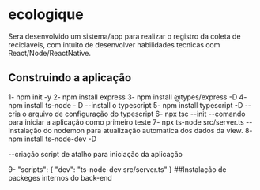 # ecologique
Sera desenvolvido um sistema/app para realizar o registro da coleta de reciclaveis, com intuito de desenvolver habilidades tecnicas com React/Node/ReactNative.

## Construindo a aplicação
1- npm init -y
2- npm install express
3- npm install @types/express -D
4- npm install ts-node - D
--install o typescript
5- npm install typescript -D
--cria o arquivo de configuração do typescript
6- npx tsc --init
--comando para iniciar a aplicação como primeiro teste
7- npx ts-node src/server.ts
--instalação do nodemon para atualização automatica dos dados da view.
8- npm install ts-node-dev -D

--criação script de atalho para iniciação da aplicação

9-   "scripts": {
    "dev": "ts-node-dev src/server.ts"
  }
##Instalação de packeges internos do back-end